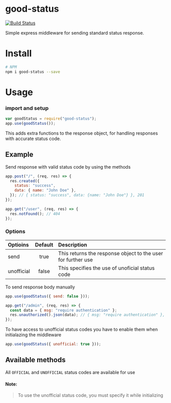 # good-status

[![Build Status](https://travis-ci.com/micaiah-effiong/good-status.svg?branch=main)](https://travis-ci.com/micaiah-effiong/good-status)

Simple express middleware for sending standard status response.

# Install

```bash
# NPM
npm i good-status --save
```

# Usage

### import and setup

```js
var goodStatus = require("good-status");
app.use(goodStatus());
```

This adds extra functions to the response object, for handling responses with accurate status code.

## Example

Send response with valid status code by using the methods

```js
app.post("/", (req, res) => {
  res.created({
    status: "success",
    data: { name: "John Doe" },
  }); // { status: "success", data: {name: "John Doe"} }, 201
});

app.get("/user", (req, res) => {
  res.notFound(); // 404
});
```

### Options

| Optioins   | Default | Description                                                  |
| :--------- | :-----: | :----------------------------------------------------------- |
| send       |  true   | This returns the response object to the user for further use |
| unofficial |  false  | This specifies the use of unoficial status code              |

To send response body manually

```js
app.use(goodStatus({ send: false }));

app.get("/admin", (req, res) => {
  const data = { msg: "require authentication" };
  res.unauthorized().json(data); // { msg: "require authentication" }, 401
});
```

To have access to unofficial status codes you have to enable them when initialazing the middleware

```js
app.use(goodStatus({ unofficial: true }));
```

## Available methods

All `OFFICIAL` and `UNOFFICIAL` status codes are available for use

#### Note:

> To use the unofficial status code, you must specify it while initializing
